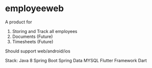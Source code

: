 # employeeweb
A product for 
1) Storing and Track all employees
2) Documents (Future)
3) Timesheets (Future)

Should support web/android/ios 

Stack:
Java 8
Spring Boot 
Spring Data
MYSQL
Flutter Framework
Dart

